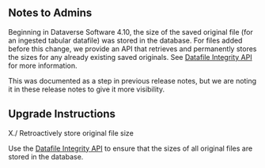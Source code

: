 ## Notes to Admins

Beginning in Dataverse Software 4.10, the size of the saved original file (for an ingested tabular datafile) was stored in the database. For files added before this change, we provide an API that retrieves and permanently stores the sizes for any already existing saved originals. See [Datafile Integrity API](https://guides.dataverse.org/en/5.4/api/native-api.html#datafile-integrity) for more information.

This was documented as a step in previous release notes, but we are noting it in these release notes to give it more visibility.

## Upgrade Instructions

X./ Retroactively store original file size

Use the [Datafile Integrity API](https://guides.dataverse.org/en/5.4/api/native-api.html#datafile-integrity) to ensure that the sizes of all original files are stored in the database.